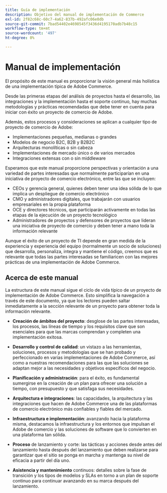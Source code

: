 ```yaml
---
title: Guía de implementación
description: Objetivo del manual de implementación de Commerce
exl-id: 2f82c68c-60c7-4a62-837b-492afc06e0db
source-git-commit: 7bad54402e4698545f3436d4195170adb7b48c15
workflow-type: tm+mt
source-wordcount: '497'
ht-degree: 0%

---
```


# Manual de implementación

El propósito de este manual es proporcionar la visión general más holística de una implementación típica de Adobe Commerce.

Desde las primeras etapas del análisis de proyectos hasta el desarrollo, las integraciones y la implementación hasta el soporte continuo, hay muchas metodologías y prácticas recomendadas que debe tener en cuenta para iniciar con éxito un proyecto de comercio de Adobe.

Además, estos procesos y consideraciones se aplican a cualquier tipo de proyecto de comercio de Adobe:

- Implementaciones pequeñas, medianas o grandes
- Modelos de negocio B2C, B2B y B2B2C
- Arquitecturas monolíticas o sin cabeza
- Implementaciones de mercado único o de varios mercados
- Integraciones extensas con o sin middleware

Esperamos que este manual proporcione perspectivas y orientación a una variedad de partes interesadas que normalmente participarían en una iniciativa de proyecto de comercio electrónico, entre las que se incluyen:

- CEOs y gerencia general, quienes deben tener una idea sólida de lo que implica un despliegue de comercio electrónico
- CMO y administradores digitales, que trabajarán con usuarios empresariales en la propia plataforma
- OCE y directores técnicos, que participarán activamente en todas las etapas de la ejecución de un proyecto tecnológico
- Administradores de proyectos y defensores de proyectos que lideran una iniciativa de proyecto de comercio y deben tener a mano toda la información relevante

Aunque el éxito de un proyecto de TI depende en gran medida de la experiencia y experiencia del equipo (normalmente un socio de soluciones) que desarrolla, personaliza, integra y mantiene el código, creemos que es relevante que todas las partes interesadas se familiaricen con las mejores prácticas de una implementación de Adobe Commerce.

## Acerca de este manual

La estructura de este manual sigue el ciclo de vida típico de un proyecto de implementación de Adobe Commerce. Esto simplifica la navegación a través de este documento, ya que los lectores pueden saltar inmediatamente a la sección relevante de un proyecto para obtener toda la información relevante.

- **Creación de ámbitos del proyecto**: desglose de las partes interesadas, los procesos, las líneas de tiempo y los requisitos clave que son esenciales para que las marcas comprendan y completen una implementación exitosa.

- **Desarrollo y control de calidad**: un vistazo a las herramientas, soluciones, procesos y metodologías que se han probado y perfeccionado en varias implementaciones de Adobe Commerce, así como a nuestras recomendaciones para las que las soluciones se adaptan mejor a las necesidades y objetivos específicos del negocio.

- **Planificación y administración**: para el éxito, es fundamental sumergirse en la creación de un plan para ofrecer una solución a tiempo, con presupuesto y que satisfaga sus necesidades.

- **Arquitectura e integraciones**: las capacidades, la arquitectura y las integraciones que hacen de Adobe Commerce una de las plataformas de comercio electrónico más confiables y fiables del mercado.

- **Infraestructura e implementación**: avanzando hacia la plataforma misma, destacamos la infraestructura y los entornos que impulsan el Adobe de comercio y las soluciones de software que lo convierten en una plataforma tan sólida.

- **Proceso** de lanzamiento y corte: las tácticas y acciones desde antes del lanzamiento hasta después del lanzamiento que deben realizarse para garantizar que el sitio se ponga en marcha y mantenga su nivel de eficacia a partir del día uno.

- **Asistencia y mantenimiento** continuos: detalles sobre la fase de transición y los tipos de modelos y SLAs en torno a un plan de soporte continuo para continuar avanzando en su marca después del lanzamiento.

